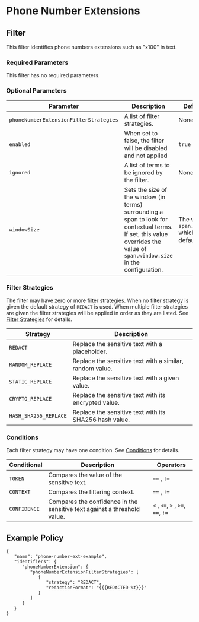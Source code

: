 # Phone Number Extensions

## Filter

This filter identifies phone numbers extensions such as "x100" in text.

### Required Parameters

This filter has no required parameters.

### Optional Parameters

| Parameter                              | Description                                                                                                                                                                | Default Value                                            |
|----------------------------------------|----------------------------------------------------------------------------------------------------------------------------------------------------------------------------|----------------------------------------------------------|
| `phoneNumberExtensionFilterStrategies` | A list of filter strategies.                                                                                                                                               | None                                                     |
| `enabled`                              | When set to false, the filter will be disabled and not applied                                                                                                             | `true`                                                   |
| `ignored`                              | A list of terms to be ignored by the filter.                                                                                                                               | None                                                     |
| `windowSize`                           | Sets the size of the window (in terms) surrounding a span to look for contextual terms. If set, this value overrides the value of `span.window.size` in the configuration. | The value of `span.window.size` which is by default `5`. |

### Filter Strategies

The filter may have zero or more filter strategies. When no filter strategy is given the default strategy of `REDACT` is
used. When multiple filter strategies are given the filter strategies will be applied in order as they are listed.
See [Filter Strategies](#filter-strategies) for details.

| Strategy              | Description                                              |
|-----------------------|----------------------------------------------------------|
| `REDACT`              | Replace the sensitive text with a placeholder.           |
| `RANDOM_REPLACE`      | Replace the sensitive text with a similar, random value. |
| `STATIC_REPLACE`      | Replace the sensitive text with a given value.           |
| `CRYPTO_REPLACE`      | Replace the sensitive text with its encrypted value.     |
| `HASH_SHA256_REPLACE` | Replace the sensitive text with its SHA256 hash value.   |

### Conditions

Each filter strategy may have one condition. See [Conditions](#conditions) for details.

| Conditional  | Description                                                              | Operators                          |
|--------------|--------------------------------------------------------------------------|------------------------------------|
| `TOKEN`      | Compares the value of the sensitive text.                                | `==` , `!=`                        |
| `CONTEXT`    | Compares the filtering context.                                          | `==` , `!=`                        |
| `CONFIDENCE` | Compares the confidence in the sensitive text against a threshold value. | `<` , `<=`, `>` , `>=`, `==`, `!=` |

## Example Policy

```
{
   "name": "phone-number-ext-example",
   "identifiers": {
      "phoneNumberExtension": {
         "phoneNumberExtensionFilterStrategies": [
            {
               "strategy": "REDACT",
               "redactionFormat": "{{{REDACTED-%t}}}"
            }
         ]
      } 
   }     
}
```
